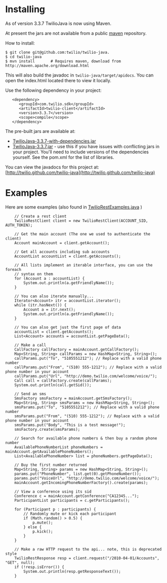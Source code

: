 # Installing 

As of version 3.3.7 TwilioJava is now using Maven.

At present the jars are not available from a public [maven](http://maven.apache.org/download.html) repository. 

How to install:

    $ git clone git@github.com:twilio/twilio-java.
    $ cd twilio-java 
    $ mvn install       # Requires maven, download from http://maven.apache.org/download.html

This will also build the javadoc in `twilio-java/target/apidocs`. You can open the
index.html located there to view it locally.

Use the following dependency in your project:

       <dependency>
          <groupId>com.twilio.sdk</groupId>
          <artifactId>twilio-client</artifactId>
          <version>3.3.7</version>
          <scope>compile</scope>
       </dependency>

The pre-built jars are available at: 

*   [TwilioJava-3.3.7-with-dependencies.jar](https://github.com/twilio/twilio-java/raw/gh-pages/jars/twilio-client-3.3.7-jar-with-dependencies.jar)
*   [TwilioJava-3.3.7.jar](https://github.com/twilio/twilio-java/raw/gh-pages/jars/twilio-client-3.3.7.jar)  - use this if you have issues with conflicting jars in your project.  You'll need to include
versions of the dependencies yourself.  See the pom.xml for the list of
libraries.

You can view the javadocs for this project at:
[http://twilio.github.com/twilio-java](http://twilio.github.com/twilio-java)

# Examples

Here are some examples (also found in [TwilioRestExamples.java](https://github.com/twilio/twilio-java/blob/master/src/java/com/twilio/sdk/examples/RestExamples.java) ) 

```
    // Create a rest client
    TwilioRestClient client = new TwilioRestClient(ACCOUNT_SID, AUTH_TOKEN);

    // Get the main account (The one we used to authenticate the client)
    Account mainAccount = client.getAccount();

    // Get all accounts including sub accounts
    AccountList accountList = client.getAccounts();

    // All lists implement an iterable interface, you can use the foreach
    // syntax on them
    for (Account a : accountList) {
        System.out.println(a.getFriendlyName());
    }

    // You can also iterate manually...
    Iterator<Account> itr = accountList.iterator();
    while (itr.hasNext()) {
        Account a = itr.next();
        System.out.println(a.getFriendlyName());
    }

    // You can also get just the first page of data
    accountList = client.getAccounts();
    List<Account> accounts = accountList.getPageData();

    // Make a call
    CallFactory callFactory = mainAccount.getCallFactory();
    Map<String, String> callParams = new HashMap<String, String>();
    callParams.put("To", "5105551212"); // Replace with a valid phone number
    callParams.put("From", "(510) 555-1212"); // Replace with a valid phone number in your account
    callParams.put("Url", "http://demo.twilio.com/welcome/voice/");
    Call call = callFactory.create(callParams);
    System.out.println(call.getSid());

    // Send an sms
    SmsFactory smsFactory = mainAccount.getSmsFactory();
    Map<String, String> smsParams = new HashMap<String, String>();
    smsParams.put("To", "5105551212"); // Replace with a valid phone number
    smsParams.put("From", "(510) 555-1212"); // Replace with a valid phone number in your account
    smsParams.put("Body", "This is a test message!");
    smsFactory.create(smsParams);

    // Search for available phone numbers & then buy a random phone number
    AvailablePhoneNumberList phoneNumbers = mainAccount.getAvailablePhoneNumbers();
    List<AvailablePhoneNumber> list = phoneNumbers.getPageData();

    // Buy the first number returned
    Map<String, String> params = new HashMap<String, String>();
    params.put("PhoneNumber", list.get(0).getPhoneNumber());
    params.put("VoiceUrl", "http://demo.twilio.com/welcome/voice/");
    mainAccount.getIncomingPhoneNumberFactory().create(params);

    // View a conference using its sid
    Conference c = mainAccount.getConference("CA12345...");
    ParticipantList participants = c.getParticipants();

    for (Participant p : participants) {
        // Randomly mute or kick each participant
        if (Math.random() > 0.5) {
            p.mute();
        } else {
            p.kick();
        }
    }

    // Make a raw HTTP request to the api... note, this is deprecated style
    TwilioRestResponse resp = client.request("/2010-04-01/Accounts", "GET", null);
    if (!resp.isError()) {
        System.out.println(resp.getResponseText());
    }
```
